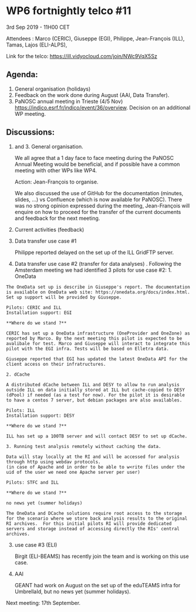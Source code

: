 #  WP6 fortnightly telco #11

3rd Sep 2019 - 11H00 CET

Attendees :  Marco (CERIC), Giuseppe (EGI), Philippe, Jean-François (ILL), Tamas, Lajos (ELI-ALPS), 

Link for the telco: https://ill.vidyocloud.com/join/NWc9VqX5Sz


## Agenda:

1. General organisation (holidays)
2. Feedback on the work done during August (AAI, Data Transfer).
3. PaNOSC annual meeting in Trieste (4/5 Nov) 
https://indico.esrf.fr/indico/event/36/overview. Decision on an additional WP meeting.
## Discussions:

1. and 3. General organisation.

   We all agree that a 1 day face to face meeting during the PaNOSC Annual Meeting would be beneficial, and if possible have a common meeting with other WPs like WP4.

   Action: Jean-François to organise.

   We also discussed the use of GitHub for the documentation (minutes, slides, ...) vs Confluence (which is now available for PaNOSC). There was no strong opinion expressed during the meeting, Jean-François will enquire on how to proceed for the transfer of the current documents and feedback for the next meeting.

2. Current activities (feedback)
  1. Data transfer use case #1

     Philippe reported delayed on the set up of the ILL  GridFTP server. 

  2. Data transfer use case #2 (transfer for data analyses) . Following the Amsterdam meeting we had identified 3 pilots for use case #2:
    1. OneData 

    The OneData set up is describe in Giuseppe's report. The documentation is available on OneData web site: https://onedata.org/docs/index.html. Set up support will be provided by Giuseppe.

    Pilots: CERIC and ILL
    Installation support: EGI

    **Where do we stand ?**

    CERIC has set up a OneData infrastructure (OneProvider and OneZone) as reported by Marco. By the next meeting this pilot is expected to be avalibale for test. Marco and Giuseppe will interact to integrate this pilot with the EGI infra. Tests will be based on Elletra data.

    Giuseppe reported that EGI has updated the latest OneData API for the client access on their infratructures.

    2. dCache

    A distributed dCache between ILL and DESY to allow to run analysis outside ILL on data initially stored at ILL but cache-copied to DESY (dPool) if needed (as a test for now). For the pilot it is desirable to have a centos 7 server, but debian packages are also availables. 

    Pilots: ILL 
    Installation support: DESY

    **Where do we stand ?**

    ILL has set up a 100TB server and will contact DESY to set up dCache.

    3. Running test analysis remotely without caching the data.

    Data will stay locally at the RI and will be accessed for analysis through http using webdav protocols.
    (in case of Apache and in order to be able to w<rite files under the uid of the user we need one Apache server per user)

    Pilots: STFC and ILL

    **Where do we stand ?**

    no news yet (summer holidays)

    The OneData and DCache solutions require root access to the storage for the scenario where we store back analysis results to the original RI archives.  For this initial pilots RI will provide dedicated servers and storage instead of accessing directly the RIs' central archives.

  3. use case #3 (ELI)

     Birgit (ELI-BEAMS) has recently join the team and is working on this use case.

  4. AAI 

     GEANT had work on August on the set up of the eduTEAMS infra for UmbrellaId, but no news yet (summer holidays).

Next meeting: 17th September.